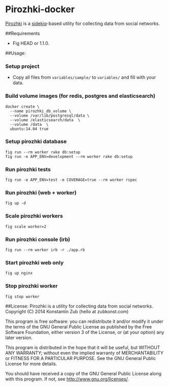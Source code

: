 Pirozhki-docker
========
[Pirozhki](https://github.com/ZubKonst/pirozhki) is a [sidekiq](http://sidekiq.org)-based utility for collecting data from social networks.

##Requirements
- Fig HEAD or 1.1.0.

##Usage:

### Setup project
- Copy all files from `variables/sample/` to `variables/` and fill with your data.

### Build volume images (for redis, postgres and elasticsearch)
```
docker create \
  --name pirozhki_db_volume \
  --volume /var/lib/postgresql/data \
  --volume /elasticsearch/data  \
  --volume /data  \
  ubuntu:14.04 true
```

### Setup pirozhki database
```
fig run --rm worker rake db:setup
fig run -e APP_ENV=development --rm worker rake db:setup
```

### Run pirozhki tests
```
fig run -e APP_ENV=test -e COVERAGE=true --rm worker rspec
```

### Run pirozhki (web + worker)
```
fig up -d
```

### Scale pirozhki workers
```
fig scale worker=2
```

### Run pirozhki console (irb)
```
fig run --rm worker irb -r ./app.rb
```

### Start pirozhki web only
```
fig up nginx
```

### Stop pirozhki worker
```
fig stop worker
```


##License:
Pirozhki is a utility for collecting data from social networks.
Copyright (C) 2014  Konstantin Zub (hello at zubkonst.com)

This program is free software: you can redistribute it and/or modify
it under the terms of the GNU General Public License as published by
the Free Software Foundation, either version 3 of the License, or
(at your option) any later version.

This program is distributed in the hope that it will be useful,
but WITHOUT ANY WARRANTY; without even the implied warranty of
MERCHANTABILITY or FITNESS FOR A PARTICULAR PURPOSE.  See the
GNU General Public License for more details.

You should have received a copy of the GNU General Public License
along with this program.  If not, see <http://www.gnu.org/licenses/>.
